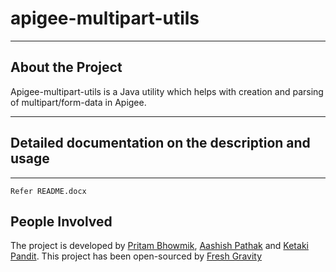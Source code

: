 # apigee-multipart-utils
------------------
About the Project
------------------

Apigee-multipart-utils is a Java utility which helps with creation and parsing of multipart/form-data in Apigee.

------------------------------------------------------
## Detailed documentation on the description and usage
------------------------------------------------------
```
Refer README.docx
```
People Involved
------------------------

The project is developed by [Pritam Bhowmik](https://github.com/pbofficial), [Aashish Pathak](https://github.com/aashish-pathak) and [Ketaki Pandit](https://github.com/ketakipandit26). This project has been open-sourced by [Fresh Gravity](http://www.freshgravity.com/)
